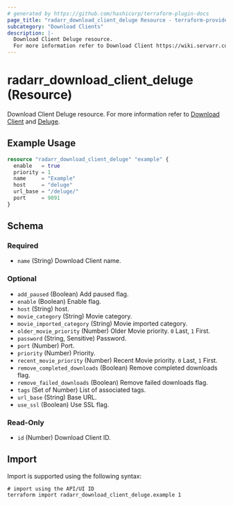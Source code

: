 ```yaml
---
# generated by https://github.com/hashicorp/terraform-plugin-docs
page_title: "radarr_download_client_deluge Resource - terraform-provider-radarr"
subcategory: "Download Clients"
description: |-
  Download Client Deluge resource.
  For more information refer to Download Client https://wiki.servarr.com/radarr/settings#download-clients and Deluge https://wiki.servarr.com/radarr/supported#deluge.
---
```


# radarr_download_client_deluge (Resource)

<!-- subcategory:Download Clients -->
Download Client Deluge resource.
For more information refer to [Download Client](https://wiki.servarr.com/radarr/settings#download-clients) and [Deluge](https://wiki.servarr.com/radarr/supported#deluge).

## Example Usage

```terraform
resource "radarr_download_client_deluge" "example" {
  enable   = true
  priority = 1
  name     = "Example"
  host     = "deluge"
  url_base = "/deluge/"
  port     = 9091
}
```

<!-- schema generated by tfplugindocs -->
## Schema

### Required

- `name` (String) Download Client name.

### Optional

- `add_paused` (Boolean) Add paused flag.
- `enable` (Boolean) Enable flag.
- `host` (String) host.
- `movie_category` (String) Movie category.
- `movie_imported_category` (String) Movie imported category.
- `older_movie_priority` (Number) Older Movie priority. `0` Last, `1` First.
- `password` (String, Sensitive) Password.
- `port` (Number) Port.
- `priority` (Number) Priority.
- `recent_movie_priority` (Number) Recent Movie priority. `0` Last, `1` First.
- `remove_completed_downloads` (Boolean) Remove completed downloads flag.
- `remove_failed_downloads` (Boolean) Remove failed downloads flag.
- `tags` (Set of Number) List of associated tags.
- `url_base` (String) Base URL.
- `use_ssl` (Boolean) Use SSL flag.

### Read-Only

- `id` (Number) Download Client ID.

## Import

Import is supported using the following syntax:

```shell
# import using the API/UI ID
terraform import radarr_download_client_deluge.example 1
```
